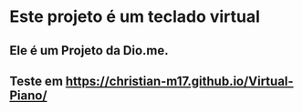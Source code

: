 # Este projeto é um teclado virtual

## Ele é um Projeto da Dio.me.
## Teste em https://christian-m17.github.io/Virtual-Piano/
